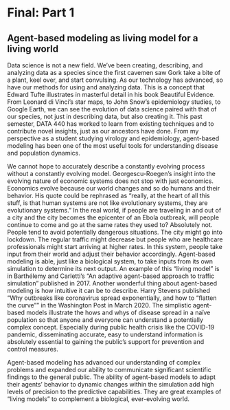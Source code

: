 # Final: Part 1

## Agent-based modeling as living model for a living world

Data science is not a new field. We’ve been creating, describing, and analyzing data as a species since the first cavemen saw Gork take a bite of a plant, keel over, and start convulsing. As our technology has advanced, so have our methods for using and analyzing data. This is a concept that Edward Tufte illustrates in masterful detail in his book Beautiful Evidence. From Leonard di Vinci’s star maps, to John Snow’s epidemiology studies, to Google Earth, we can see the evolution of data science paired with that of our species, not just in describing data, but also creating it. This past semester, DATA 440 has worked to learn from existing techniques and to contribute novel insights, just as our ancestors have done. From my perspective as a student studying virology and epidemiology, agent-based modeling has been one of the most useful tools for understanding disease and population dynamics.

We cannot hope to accurately describe a constantly evolving process without a constantly evolving model. Georgescu-Roegen’s insight into the evolving nature of economic systems does not stop with just economics. Economics evolve because our world changes and so do humans and their behavior. His quote could be rephrased as “really, at the heart of all this stuff, is that human systems are not like evolutionary systems, they are evolutionary systems.” In the real world, if people are traveling in and out of a city and the city becomes the epicenter of an Ebola outbreak, will people continue to come and go at the same rates they used to? Absolutely not. People tend to avoid potentially dangerous situations. The city might go into lockdown. The regular traffic might decrease but people who are healthcare professionals might start arriving at higher rates. In this system, people take input from their world and adjust their behavior accordingly. Agent-based modeling is able, just like a biological system, to take inputs from its own simulation to determine its next output. An example of this “living model” is in Barthélemy and Carletti’s “An adaptive agent-based approach to traffic simulation” published in 2017. Another wonderful thing about agent-based modeling is how intuitive it can be to describe. Harry Stevens published “Why outbreaks like coronavirus spread exponentially, and how to “flatten the curve”” in the Washington Post in March 2020. The simplistic agent-based models illustrate the hows and whys of disease spread in a naïve population so that anyone and everyone can understand a potentially complex concept. Especially during public health crisis like the COVID-19 pandemic, disseminating accurate, easy to understand information is absolutely essential to gaining the public’s support for prevention and control measures. 

Agent-based modeling has advanced our understanding of complex problems and expanded our ability to communicate significant scientific findings to the general public. The ability of agent-based models to adapt their agents’ behavior to dynamic changes within the simulation add high levels of precision to the predictive capabilities. They are great examples of “living models” to complement a biological, ever-evolving world.

